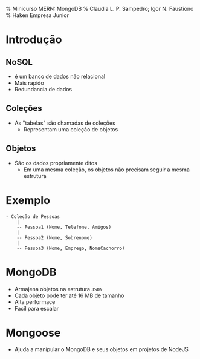 % Minicurso MERN: MongoDB
% Claudia L. P. Sampedro; Igor N. Faustiono
% Haken Empresa Junior

# Introdução

## NoSQL
- é um banco de dados não relacional
- Mais rapido
- Redundancia de dados

## Coleções
- As "tabelas" são chamadas de coleções
    - Representam uma coleção de objetos

## Objetos
- São os dados propriamente ditos
    - Em uma mesma coleção, os objetos não precisam seguir a mesma estrutura

# Exemplo

```
- Coleção de Pessoas
    |
    -- Pessoa1 (Nome, Telefone, Amigos)
    |
    -- Pessoa2 (Nome, Sobrenome)
    |
    -- Pessoa3 (Nome, Emprego, NomeCachorro)
```

# MongoDB

- Armajena objetos na estrutura `JSON`
- Cada objeto pode ter até 16 MB de tamanho
- Alta performace
- Facil para escalar

# Mongoose

- Ajuda a manipular o MongoDB e seus objetos em projetos de NodeJS